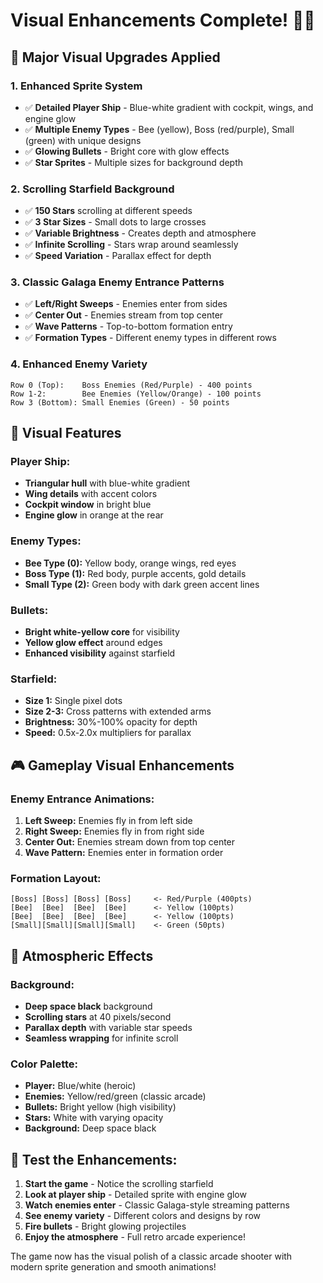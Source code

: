 # Visual Enhancements Complete! 🎨✨

## 🚀 **Major Visual Upgrades Applied**

### 1. **Enhanced Sprite System** 
- ✅ **Detailed Player Ship** - Blue-white gradient with cockpit, wings, and engine glow
- ✅ **Multiple Enemy Types** - Bee (yellow), Boss (red/purple), Small (green) with unique designs
- ✅ **Glowing Bullets** - Bright core with glow effects
- ✅ **Star Sprites** - Multiple sizes for background depth

### 2. **Scrolling Starfield Background** 
- ✅ **150 Stars** scrolling at different speeds
- ✅ **3 Star Sizes** - Small dots to large crosses
- ✅ **Variable Brightness** - Creates depth and atmosphere
- ✅ **Infinite Scrolling** - Stars wrap around seamlessly
- ✅ **Speed Variation** - Parallax effect for depth

### 3. **Classic Galaga Enemy Entrance Patterns**
- ✅ **Left/Right Sweeps** - Enemies enter from sides
- ✅ **Center Out** - Enemies stream from top center
- ✅ **Wave Patterns** - Top-to-bottom formation entry
- ✅ **Formation Types** - Different enemy types in different rows

### 4. **Enhanced Enemy Variety**
```
Row 0 (Top):    Boss Enemies (Red/Purple) - 400 points
Row 1-2:        Bee Enemies (Yellow/Orange) - 100 points  
Row 3 (Bottom): Small Enemies (Green) - 50 points
```

## 🎨 **Visual Features**

### **Player Ship:**
- **Triangular hull** with blue-white gradient
- **Wing details** with accent colors
- **Cockpit window** in bright blue
- **Engine glow** in orange at the rear

### **Enemy Types:**
- **Bee Type (0):** Yellow body, orange wings, red eyes
- **Boss Type (1):** Red body, purple accents, gold details
- **Small Type (2):** Green body with dark green accent lines

### **Bullets:**
- **Bright white-yellow core** for visibility
- **Yellow glow effect** around edges
- **Enhanced visibility** against starfield

### **Starfield:**
- **Size 1:** Single pixel dots
- **Size 2-3:** Cross patterns with extended arms
- **Brightness:** 30%-100% opacity for depth
- **Speed:** 0.5x-2.0x multipliers for parallax

## 🎮 **Gameplay Visual Enhancements**

### **Enemy Entrance Animations:**
1. **Left Sweep:** Enemies fly in from left side
2. **Right Sweep:** Enemies fly in from right side  
3. **Center Out:** Enemies stream down from top center
4. **Wave Pattern:** Enemies enter in formation order

### **Formation Layout:**
```
[Boss] [Boss] [Boss] [Boss]     <- Red/Purple (400pts)
[Bee]  [Bee]  [Bee]  [Bee]      <- Yellow (100pts)
[Bee]  [Bee]  [Bee]  [Bee]      <- Yellow (100pts)
[Small][Small][Small][Small]    <- Green (50pts)
```

## 🌟 **Atmospheric Effects**

### **Background:**
- **Deep space black** background
- **Scrolling stars** at 40 pixels/second
- **Parallax depth** with variable star speeds
- **Seamless wrapping** for infinite scroll

### **Color Palette:**
- **Player:** Blue/white (heroic)
- **Enemies:** Yellow/red/green (classic arcade)
- **Bullets:** Bright yellow (high visibility)
- **Stars:** White with varying opacity
- **Background:** Deep space black

## 🚀 **Test the Enhancements:**

1. **Start the game** - Notice the scrolling starfield
2. **Look at player ship** - Detailed sprite with engine glow
3. **Watch enemies enter** - Classic Galaga-style streaming patterns
4. **See enemy variety** - Different colors and designs by row
5. **Fire bullets** - Bright glowing projectiles
6. **Enjoy the atmosphere** - Full retro arcade experience!

The game now has the visual polish of a classic arcade shooter with modern sprite generation and smooth animations!
